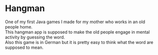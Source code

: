 # Hangman
One of my first Java games I made for my mother who works in an old people home.  
This hangman app is supposed to make the old people engage in mental activity by guessing the word.  
Also this game is in German but it is pretty easy to think what the word are supposed to mean.

